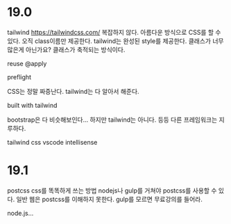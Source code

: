 # 19.0
tailwind
https://tailwindcss.com/
복잡하지 않다.
아름다운 방식으로 CSS를 할 수 있다.
오직 class이름만 제공한다.
tailwind는 완성된 style를 제공한다.
클래스가 너무 많은게 아닌가요?
클래스가 축적되는 방식이다.

reuse
@apply

preflight

CSS는 정말 짜증난다. tailwind는 다 알아서 해준다.

built with tailwind

bootstrap은 다 비슷해보인다... 하지만 tailwind는 아니다.
등등 다른 프레임워크는 지루하다.

tailwind css vscode intellisense

# 19.1
postcss
css를 똑똑하게 쓰는 방법
nodejs나 gulp를 거쳐야 postcss를 사용할 수 있다. 일반 웹은 postcss를 이해하지 못한다.
gulp를 모르면 무료강의를 들어라.

node.js...